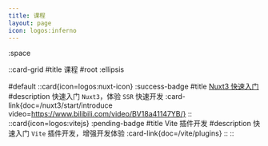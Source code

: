 ```yaml
---
title: 课程
layout: page
icon: logos:inferno
---
```


:space

::card-grid
#title
课程
#root
:ellipsis

#default
  ::card{icon=logos:nuxt-icon}
  :success-badge
  #title
  [Nuxt3 快速入门](https://www.bilibili.com/video/BV18a41147YB/)
  #description
  快速入门 `Nuxt3`，体验 `SSR` 快速开发
  :card-link{doc=/nuxt3/start/introduce video=https://www.bilibili.com/video/BV18a41147YB/}
  ::
  ::card{icon=logos:vitejs}
  :pending-badge
  #title
  Vite 插件开发
  #description
  快速入门 `Vite` 插件开发，增强开发体验
  :card-link{doc=/vite/plugins}
  ::
::

